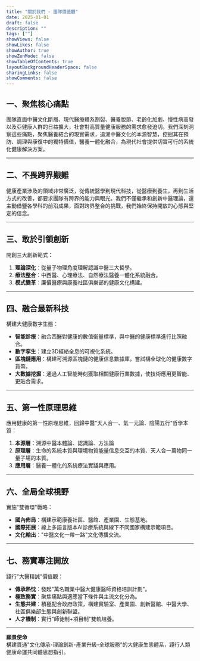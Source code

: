 ```yaml
---
title: "關於我們 - 團隊價值觀"
date: 2025-01-01
draft: false
description: ""
tags: [""]
showViews: false
showLikes: false
showAuthor: true
showZenMode: false
showTableOfContents: true
layoutBackgroundHeaderSpace: false
sharingLinks: false
showComments: false
---
```



## 一、聚焦核心痛點
團隊直面中醫文化斷層、現代醫療體系割裂、醫養脫節、老齡化加劇、慢性病高發以及亞健康人群的日益擴大，社會對高質量健康服務的需求愈發迫切。我們深刻洞察這些痛點，聚焦醫養結合的現實需求，追溯中醫文化的本源智慧，挖掘其在預防、調理與康復中的獨特價值，醫養一體化融合，為現代社會提供切實可行的系統化健康解決方案。

---

## 二、不畏跨界艱難
健康產業涉及的領域非常廣泛，從傳統醫學到現代科技，從醫療到養生，再到生活方式的改善，都要求團隊有跨界的能力與眼光。我們不僅繼承和創新中醫理論，還主動借鑒各學科的前沿成果，面對跨界整合的挑戰，我們始終保持開放的心態與堅定的信念。

---

## 三、敢於引領創新
開創三大創新範式：  
1. **理論深化**：從量子物理角度理解認識中醫三大哲學。
2. **療法整合**：中西醫、心理療法、自然療法醫養一體化系統融合。
3. **模式變革**：廉價醫療與康養社區俱樂部的健康文化構建。

---

## 四、融合最新科技
構建大健康數字生態：  
- **智能診療**：融合西醫對健康的數值衡量標準，與中醫的健康標準進行比照融合。
- **數字孪生**：建立3D經絡全息的可視化系統。
- **區塊鏈應用**：構建可溯源區塊鏈的健康信息數據庫，嘗試構全球化的健康數字貨幣。
- **大數據挖掘**：通過人工智能時刻獲取相關健康行業數據，使技術應用更智能、更貼合需求。

---

## 五、第一性原理思維
應用健康的第一性原理思維，回歸中醫"天人合一、氣一元論、陰陽五行"哲學本質：  
1. **本源層**：溯源中醫本體論、認識論、方法論  
2. **原理層**：生命的系統本質與環境物質能量信息交互的本質、天人合一萬物同一量子場的本質。
3. **應用層**：醫養一體化的系統療法實踐與應用。

---

## 六、全局全球視野
實施"雙循環"戰略：  
- **國內佈局**：構建示範康養社區、醫館、產業園、生態基地。
- **國際拓展**：線上多語言版本AI診療系統與線下不同國家構建示範項目。
- **文化輸出**："中醫文化一帶一路"文化傳播交流。

---

## 七、務實專注開放
踐行"大醫精誠"價值觀：  
- **傳承熱忱**：發起"萬名職業中醫大健康醫師資格培訓計劃"。
- **極致務實**：聚焦痛點與適應當下條件與主流文化分為。
- **生態共建**：積極配合政府政策，構建實驗室、產業園、創新醫館、中醫大學、社區俱樂部生態與創新聯盟。
- **人才機制**：實行"師徒制+項目制"雙軌培養。

---

**願景使命**  
構建貫通"文化傳承-理論創新-產業升級-全球服務"的大健康生態體系，踐行人類健康命運共同體思想指引。